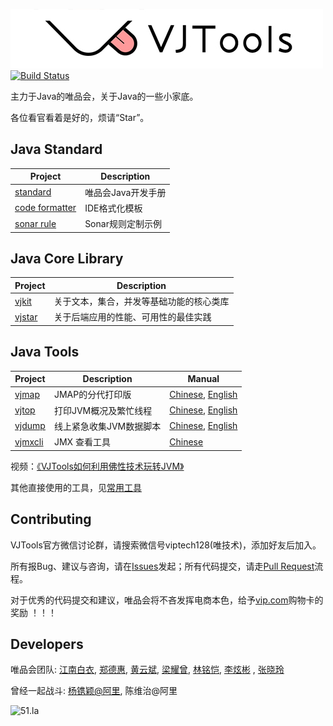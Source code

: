 ![VJTools](/docs/images/logo.jpg) [![Build Status](https://travis-ci.org/vipshop/vjtools.svg?branch=master)](https://travis-ci.org/vipshop/vjtools) 


主力于Java的唯品会，关于Java的一些小家底。 

各位看官看着是好的，烦请“Star”。


## Java Standard

| Project | Description |
| -------- | -------- |
| [standard](https://vipshop.github.io/vjtools/#/standard/) | 唯品会Java开发手册 |
| [code formatter](/standard/formatter) | IDE格式化模板 |
| [sonar rule](/standard/sonar-vj) | Sonar规则定制示例 |


## Java Core Library

| Project | Description |
| -------- | -------- |
| [vjkit](/vjkit) | 关于文本，集合，并发等基础功能的核心类库 |
| [vjstar](/vjstar) | 关于后端应用的性能、可用性的最佳实践 |


## Java Tools

| Project | Description | Manual |
| -------- | -------- | -------- |
| [vjmap](/vjmap)  | JMAP的分代打印版 |[Chinese](/vjmap/README.md), [English](/vjmap/README_EN.md)|
| [vjtop](/vjtop)  | 打印JVM概况及繁忙线程 | [Chinese](/vjtop/README.md), [English](/vjtop/README_EN.md)|
| [vjdump](/vjdump)  | 线上紧急收集JVM数据脚本 | [Chinese](/vjdump/README.md), [English](/vjdump/README_EN.md)|
| [vjmxcli](/vjmxcli)  | JMX 查看工具 | [Chinese](/vjmxcli/README.md)|

视频：[《VJTools如何利用佛性技术玩转JVM》](http://kai.vkaijiang.com/product/course?courseID=120897)

其他直接使用的工具，见[常用工具](docs/other/othertools.md)


## Contributing

VJTools官方微信讨论群，请搜索微信号viptech128(唯技术)，添加好友后加入。

所有报Bug、建议与咨询，请在[Issues](https://github.com/vipshop/vjtools/issues)发起；所有代码提交，请走[Pull Request](https://github.com/vipshop/vjtools/pulls)流程。

对于优秀的代码提交和建议，唯品会将不吝发挥电商本色，给予[vip.com](https://www.vip.com)购物卡的奖励 ！！！


## Developers

唯品会团队: [江南白衣](http://calvin1978.blogcn.com), [郑德惠](https://github.com/zhengdehui), [黄云斌](https://github.com/huangyunbin), [梁耀曾](https://github.com/AJ-Liang), [林铭恺](https://github.com/acxlam), [李炫彬](https://github.com/lixuanbin) , [张晓玲](https://github.com/hjzhangxiaoling)

曾经一起战斗: [杨镌颖@阿里](https://github.com/yangjuanying), 陈维治@阿里

![51.la](http://ia.51.la/go1?id=19520351&pvFlag=1)
